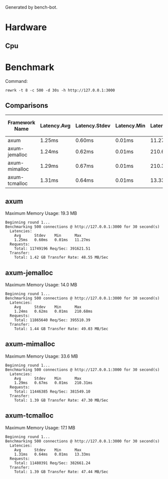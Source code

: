 Generated by bench-bot.

# Hardware

## Cpu



# Benchmark

Command:

```
rewrk -t 8 -c 500 -d 30s -h http://127.0.0.1:3000
```

## Comparisons

| Framework Name | Latency.Avg | Latency.Stdev | Latency.Min | Latency.Max | Request.Total | Request.Req/Sec | Transfer.Total | Transfer.Rate | Max. Memory Usage |
|---|---|---|---|---|---|---|---|---|---|
|axum|1.25ms|0.60ms|0.01ms|11.27ms|11749196|391621.51|1.42GB|48.55MB/Sec|19.3MB|
|axum-jemalloc|1.24ms|0.62ms|0.01ms|210.68ms|11865640|395510.39|1.44GB|49.03MB/Sec|14.0MB|
|axum-mimalloc|1.29ms|0.67ms|0.01ms|210.31ms|11446385|381549.10|1.39GB|47.30MB/Sec|33.6MB|
|axum-tcmalloc|1.31ms|0.64ms|0.01ms|13.33ms|11480391|382661.24|1.39GB|47.44MB/Sec|17.1MB|

## axum

Maximum Memory Usage: 19.3 MB

```
Beginning round 1...
Benchmarking 500 connections @ http://127.0.0.1:3000 for 30 second(s)
  Latencies:
    Avg      Stdev    Min      Max      
    1.25ms   0.60ms   0.01ms   11.27ms  
  Requests:
    Total: 11749196 Req/Sec: 391621.51
  Transfer:
    Total: 1.42 GB Transfer Rate: 48.55 MB/Sec
```

## axum-jemalloc

Maximum Memory Usage: 14.0 MB

```
Beginning round 1...
Benchmarking 500 connections @ http://127.0.0.1:3000 for 30 second(s)
  Latencies:
    Avg      Stdev    Min      Max      
    1.24ms   0.62ms   0.01ms   210.68ms  
  Requests:
    Total: 11865640 Req/Sec: 395510.39
  Transfer:
    Total: 1.44 GB Transfer Rate: 49.03 MB/Sec
```

## axum-mimalloc

Maximum Memory Usage: 33.6 MB

```
Beginning round 1...
Benchmarking 500 connections @ http://127.0.0.1:3000 for 30 second(s)
  Latencies:
    Avg      Stdev    Min      Max      
    1.29ms   0.67ms   0.01ms   210.31ms  
  Requests:
    Total: 11446385 Req/Sec: 381549.10
  Transfer:
    Total: 1.39 GB Transfer Rate: 47.30 MB/Sec
```

## axum-tcmalloc

Maximum Memory Usage: 17.1 MB

```
Beginning round 1...
Benchmarking 500 connections @ http://127.0.0.1:3000 for 30 second(s)
  Latencies:
    Avg      Stdev    Min      Max      
    1.31ms   0.64ms   0.01ms   13.33ms  
  Requests:
    Total: 11480391 Req/Sec: 382661.24
  Transfer:
    Total: 1.39 GB Transfer Rate: 47.44 MB/Sec
```
